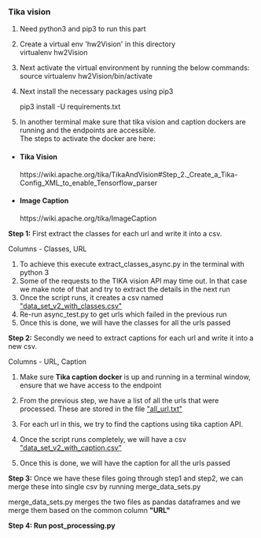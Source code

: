 <b><h3>Tika vision</h3></b>

1) Need python3 and pip3 to run this part

2) Create a virtual env 'hw2Vision' in this directory   
	virtualenv hw2Vision

3) Next activate the virtual environment by running the below commands:   
	source virtualenv hw2Vision/bin/activate

4) Next install the necessary packages using pip3

	pip3 install -U requirements.txt

5) In another terminal make sure that tika vision and caption dockers are running and the endpoints are accessible.   
The steps to activate the docker are here:
* <h4> Tika Vision </h4> https://wiki.apache.org/tika/TikaAndVision#Step_2._Create_a_Tika-Config_XML_to_enable_Tensorflow_parser
* <h4> Image Caption </h4> https://wiki.apache.org/tika/ImageCaption

<b>Step 1:</b> First extract the classes for each url and write it into a csv.   

Columns - Classes, URL   

1) To achieve this execute extract_classes_async.py in the terminal with python 3   
2) Some of the requests to the TIKA vision API may time out. In that case we make note of that and try to extract the details in the next run   
3) Once the script runs, it creates a csv named <u>"data_set_v2_with_classes.csv"</u>
4) Re-run async_test.py to get urls which failed in the previous run   
5) Once this is done, we will have the classes for all the urls passed   


<b>Step 2:</b> Secondly we need to extract captions for each url and write it into a new csv.

Columns - URL, Caption

1) Make sure <b>Tika caption docker</b> is up and running in a terminal window, ensure that we have access to the endpoint

2) From the previous step, we have a list of all the urls that were processed. These are stored in the file <u>"all_url.txt"</u>

3) For each url in this, we try to find the captions using tika caption API.

4) Once the script runs completely, we will have a csv <u>"data_set_v2_with_caption.csv"</u>

5) Once this is done, we will have the caption for all the urls passed

<b>Step 3:</b> Once we have these files going through step1 and step2, we can merge these into single csv by running merge_data_sets.py   

merge_data_sets.py merges the two files as pandas dataframes and we merge them based on the common column <b>"URL"<b>

<b>Step 4:</b> Run post_processing.py
